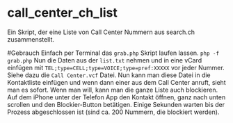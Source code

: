 # call_center_ch_list
Ein Skript, der eine Liste von Call Center Nummern aus search.ch zusammenstellt.

#Gebrauch
Einfach per Terminal das `grab.php` Skript laufen lassen. 
`php -f grab.php`
Nun die Daten aus der `list.txt` nehmen und in eine vCard einfügen mit `TEL;type=CELL;type=VOICE;type=pref:XXXXX` vor jeder Nummer.
Siehe dazu die `Call Center.vcf` Datei.
Nun kann man diese Datei in die Kontaktliste einfügen und wenn dann einer aus dem Call Center anruft, sieht man es sofort. Wenn man will, kann man die ganze Liste auch blockieren. Auf dem iPhone unter der Telefon App den Kontakt öffnen, ganz nach unten scrollen und den Blockier-Button betätigen. Einige Sekunden warten bis der Prozess abgeschlossen ist (sind ca. 200 Nummern, die blockiert werden).

